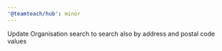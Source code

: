 ```yaml
---
'@teamteach/hub': minor
---
```


Update Organisation search to search also by address and postal code values
